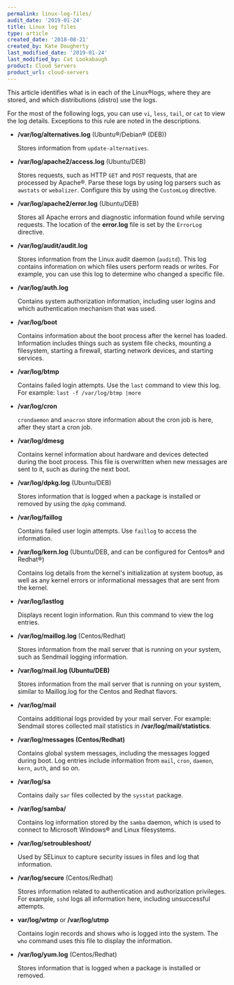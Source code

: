 ```yaml
---
permalink: linux-log-files/
audit_date: '2019-01-24'
title: Linux log files
type: article
created_date: '2018-08-21'
created_by: Kate Dougherty
last_modified_date: '2019-01-24'
last_modified_by: Cat Lookabaugh
product: Cloud Servers
product_url: cloud-servers
---
```


This article identifies what is in each of the Linux&reg;logs, where they are
stored, and which distributions (distro) use the logs.

For the most of the following logs, you can use `vi`, `less`, `tail`, or `cat`
to view the log details. Exceptions to this rule are noted in the descriptions.

- **/var/log/alternatives.log** (Ubuntu&reg;/Debian&reg; (DEB))

  Stores information from `update-alternatives`.

- **/var/log/apache2/access.log** (Ubuntu/DEB)

  Stores requests, such as HTTP `GET` and `POST` requests, that are processed
  by Apache&reg;. Parse these logs by using log parsers such as `awstats` or
  `webalizer`. Configure this by using the `CustomLog` directive.

- **/var/log/apache2/error.log** (Ubuntu/DEB)

  Stores all Apache errors and diagnostic information found while serving
  requests. The location of the **error.log** file is set by the `ErrorLog`
  directive.

- **/var/log/audit/audit.log**

  Stores information from the Linux audit daemon (`auditd`). This log contains
  information on which files users perform reads or writes. For example, you can
  use this log to determine who changed a specific file.

- **/var/log/auth.log**

  Contains system authorization information, including user logins and
  which authentication mechanism that was used.

- **/var/log/boot**

  Contains information about the boot process after the kernel has loaded.
  Information includes things such as system file checks, mounting a
  filesystem, starting a firewall, starting network devices, and starting services.

- **/var/log/btmp**

  Contains failed login attempts. Use the `last` command to view this log.
  For example: `last -f /var/log/btmp |more`

- **/var/log/cron**

   `crondaemon` and `anacron` store information about the cron job is here, after
   they start a cron job.

- **/var/log/dmesg**

  Contains kernel information about hardware and devices detected during the
  boot process. This file is overwritten when new messages are sent to it, such
  as during the next boot.

- **/var/log/dpkg.log** (Ubuntu/DEB)

  Stores information that is logged when a package is installed or removed by
  using the `dpkg` command.

- **/var/log/faillog**

  Contains failed user login attempts. Use `faillog` to access the information.

- **/var/log/kern.log** (Ubuntu/DEB, and can be configured for Centos&reg; and Redhat&reg;)

  Contains log details from the kernel's initialization at system bootup, as well
  as any kernel errors or informational messages that are sent from the kernel.

- **/var/log/lastlog**

  Displays recent login information. Run this command to view the log entries.

- **/var/log/maillog.log** (Centos/Redhat)

  Stores information from the mail server that is running on your system, such
  as Sendmail logging information.

- **/var/log/mail.log (Ubuntu/DEB)**

  Stores information from the mail server that is running on your system, similar
  to Maillog.log for the Centos and Redhat flavors.

- **/var/log/mail**

  Contains additional logs provided by your mail server. For example: Sendmail
  stores collected mail statistics in **/var/log/mail/statistics**.

- **/var/log/messages (Centos/Redhat)**

  Contains global system messages, including the messages logged during boot.
  Log entries include information from `mail`, `cron`, `daemon`, `kern`, `auth`,
  and so on.

- **/var/log/sa**

  Contains daily `sar` files collected by the  `sysstat` package.

- **/var/log/samba/**

  Contains log information stored by the `samba` daemon, which is used to
  connect to Microsoft Windows&reg; and Linux filesystems.

- **/var/log/setroubleshoot/**

  Used by SELinux to capture security issues in files and log that information.

- **/var/log/secure** (Centos/Redhat)

  Stores information related to authentication and authorization privileges.
  For example, `sshd` logs all information here, including unsuccessful attempts.

- **var/log/wtmp** or **/var/log/utmp**

  Contains login records and shows who is logged into the system. The `who`
  command uses this file to display the information.

- **/var/log/yum.log** (Centos/Redhat)

  Stores information that is logged when a package is installed or removed.

